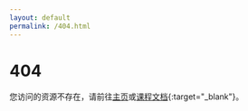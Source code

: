 ```yaml
---
layout: default
permalink: /404.html
---
```


# 404

您访问的资源不存在，请前往[主页](https://cs102.stickmind.com)或[课程文档](https://cs102doc.stickmind.com){:target="_blank"}。
